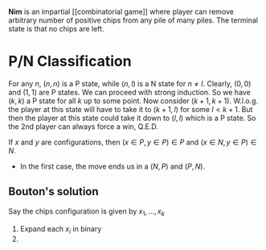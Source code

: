 **Nim** is an impartial [[combinatorial game]] where player can remove arbitrary number of positive chips from any pile of many piles. The terminal state is that no chips are left.

# P/N Classification

For any $n$, $(n, n)$ is a P state, while $(n, l)$ is a N state for $n \neq l$. Clearly, $(0,0)$ and $(1, 1)$ are P states. We can proceed with strong induction. So we have $(k, k)$ a P state for all $k$ up to some point. Now consider $(k+1, k+1)$. W.l.o.g. the player at this state will have to take it to $(k+1, l)$ for some $l < k+1$. But then the player at this state could take it down to $(l, l)$ which is a P state. So the 2nd player can always force a win, Q.E.D.

If $x$ and $y$ are configurations, then $(x \in P, y \in P) \in P$ and $(x \in N, y \in P) \in N$.

* In the first case, the move ends us in a $(N, P)$ and $(P, N)$.

## Bouton's solution

Say the chips configuration is given by $x_1, \dots, x_k$

1. Expand each $x_i$ in binary
2. 